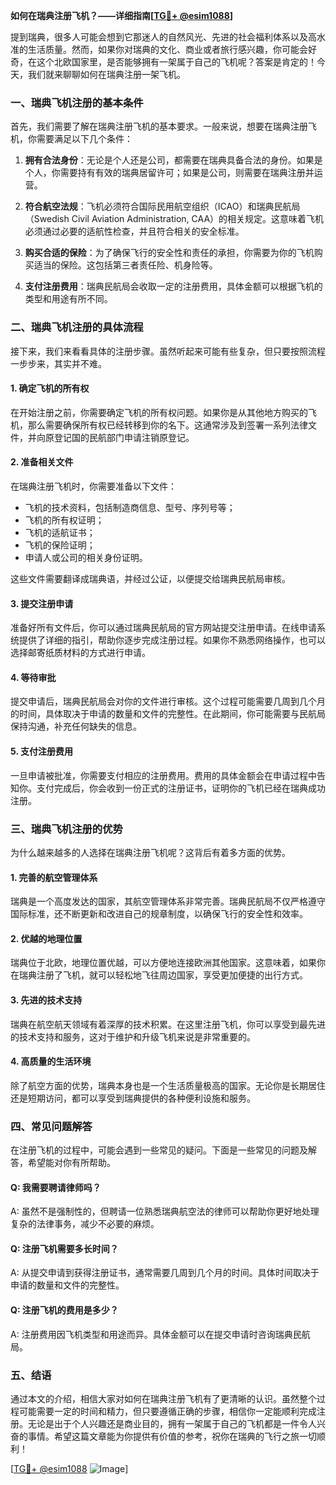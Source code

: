 **如何在瑞典注册飞机？——详细指南[[TG💪+ @esim1088](https://t.me/s/esim1088)]**

提到瑞典，很多人可能会想到它那迷人的自然风光、先进的社会福利体系以及高水准的生活质量。然而，如果你对瑞典的文化、商业或者旅行感兴趣，你可能会好奇，在这个北欧国家里，是否能够拥有一架属于自己的飞机呢？答案是肯定的！今天，我们就来聊聊如何在瑞典注册一架飞机。

### **一、瑞典飞机注册的基本条件**

首先，我们需要了解在瑞典注册飞机的基本要求。一般来说，想要在瑞典注册飞机，你需要满足以下几个条件：

1. **拥有合法身份**：无论是个人还是公司，都需要在瑞典具备合法的身份。如果是个人，你需要持有有效的瑞典居留许可；如果是公司，则需要在瑞典注册并运营。
   
2. **符合航空法规**：飞机必须符合国际民用航空组织（ICAO）和瑞典民航局（Swedish Civil Aviation Administration, CAA）的相关规定。这意味着飞机必须通过必要的适航性检查，并且符合相关的安全标准。

3. **购买合适的保险**：为了确保飞行的安全性和责任的承担，你需要为你的飞机购买适当的保险。这包括第三者责任险、机身险等。

4. **支付注册费用**：瑞典民航局会收取一定的注册费用，具体金额可以根据飞机的类型和用途有所不同。

### **二、瑞典飞机注册的具体流程**

接下来，我们来看看具体的注册步骤。虽然听起来可能有些复杂，但只要按照流程一步步来，其实并不难。

#### **1. 确定飞机的所有权**

在开始注册之前，你需要确定飞机的所有权问题。如果你是从其他地方购买的飞机，那么需要确保所有权已经转移到你的名下。这通常涉及到签署一系列法律文件，并向原登记国的民航部门申请注销原登记。

#### **2. 准备相关文件**

在瑞典注册飞机时，你需要准备以下文件：

- 飞机的技术资料，包括制造商信息、型号、序列号等；
- 飞机的所有权证明；
- 飞机的适航证书；
- 飞机的保险证明；
- 申请人或公司的相关身份证明。

这些文件需要翻译成瑞典语，并经过公证，以便提交给瑞典民航局审核。

#### **3. 提交注册申请**

准备好所有文件后，你可以通过瑞典民航局的官方网站提交注册申请。在线申请系统提供了详细的指引，帮助你逐步完成注册过程。如果你不熟悉网络操作，也可以选择邮寄纸质材料的方式进行申请。

#### **4. 等待审批**

提交申请后，瑞典民航局会对你的文件进行审核。这个过程可能需要几周到几个月的时间，具体取决于申请的数量和文件的完整性。在此期间，你可能需要与民航局保持沟通，补充任何缺失的信息。

#### **5. 支付注册费用**

一旦申请被批准，你需要支付相应的注册费用。费用的具体金额会在申请过程中告知你。支付完成后，你会收到一份正式的注册证书，证明你的飞机已经在瑞典成功注册。

### **三、瑞典飞机注册的优势**

为什么越来越多的人选择在瑞典注册飞机呢？这背后有着多方面的优势。

#### **1. 完善的航空管理体系**

瑞典是一个高度发达的国家，其航空管理体系非常完善。瑞典民航局不仅严格遵守国际标准，还不断更新和改进自己的规章制度，以确保飞行的安全性和效率。

#### **2. 优越的地理位置**

瑞典位于北欧，地理位置优越，可以方便地连接欧洲其他国家。这意味着，如果你在瑞典注册了飞机，就可以轻松地飞往周边国家，享受更加便捷的出行方式。

#### **3. 先进的技术支持**

瑞典在航空航天领域有着深厚的技术积累。在这里注册飞机，你可以享受到最先进的技术支持和服务，这对于维护和升级飞机来说是非常重要的。

#### **4. 高质量的生活环境**

除了航空方面的优势，瑞典本身也是一个生活质量极高的国家。无论你是长期居住还是短期访问，都可以享受到瑞典提供的各种便利设施和服务。

### **四、常见问题解答**

在注册飞机的过程中，可能会遇到一些常见的疑问。下面是一些常见的问题及解答，希望能对你有所帮助。

#### **Q: 我需要聘请律师吗？**

A: 虽然不是强制性的，但聘请一位熟悉瑞典航空法的律师可以帮助你更好地处理复杂的法律事务，减少不必要的麻烦。

#### **Q: 注册飞机需要多长时间？**

A: 从提交申请到获得注册证书，通常需要几周到几个月的时间。具体时间取决于申请的数量和文件的完整性。

#### **Q: 注册飞机的费用是多少？**

A: 注册费用因飞机类型和用途而异。具体金额可以在提交申请时咨询瑞典民航局。

### **五、结语**

通过本文的介绍，相信大家对如何在瑞典注册飞机有了更清晰的认识。虽然整个过程可能需要一定的时间和精力，但只要遵循正确的步骤，相信你一定能顺利完成注册。无论是出于个人兴趣还是商业目的，拥有一架属于自己的飞机都是一件令人兴奋的事情。希望这篇文章能为你提供有价值的参考，祝你在瑞典的飞行之旅一切顺利！

[[TG💪+ @esim1088](https://t.me/s/esim1088) ![Image](https://i.postimg.cc/4NQfJmqS/Snipaste-2025-05-13-00-14-12.png)]